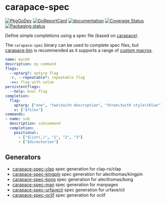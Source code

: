 # carapace-spec

[![PkgGoDev](https://pkg.go.dev/badge/github.com/carapace-sh/carapace-spec/pkg/actions)](https://pkg.go.dev/github.com/carapace-sh/carapace-spec)
[![GoReportCard](https://goreportcard.com/badge/github.com/carapace-sh/carapace-spec)](https://goreportcard.com/report/github.com/carapace-sh/carapace-spec)
[![documentation](https://img.shields.io/badge/&zwnj;-documentation-blue?logo=gitbook)](https://carapace-sh.github.io/carapace-spec/)
[![Coverage Status](https://coveralls.io/repos/github/carapace-sh/carapace-spec/badge.svg?branch=master)](https://coveralls.io/github/carapace-sh/carapace-spec?branch=master)
[![Packaging status](https://repology.org/badge/tiny-repos/carapace-spec.svg)](https://repology.org/project/carapace-spec/versions)

Define simple completions using a spec file (based on [carapace](https://github.com/carapace-sh/carapace)).

The `carapace-spec` binary can be used to complete spec files, but [carapace-bin](https://github.com/rsteube/carapace-bin) is recommended as it supports a range of [custom macros](https://rsteube.github.io/carapace-bin/spec/macros.html).

```yaml
name: mycmd
description: my command
flags:
  --optarg?: optarg flag
  -r, --repeatable*: repeatable flag
  -v=: flag with value
persistentflags:
  --help: bool flag
completion:
  flag:
    optarg: ["one", "two\twith description", "three\twith style\tblue"]
    v: ["$files"]
commands:
- name: sub
  description: subcommand
  completion:
    positional:
      - ["$list(,)", "1", "2", "3"]
      - ["$directories"]
```

## Generators

- [carapace-spec-clap](https://github.com/carapace-sh/carapace-spec-clap) spec generation for clap-rs/clap
- [carapace-spec-kingpin](https://github.com/carapace-sh/carapace-spec-kingpin) spec generation for alecthomas/kingpin
- [carapace-spec-kong](https://github.com/carapace-sh/carapace-spec-kong) spec generation for alecthomas/kong
- [carapace-spec-man](https://github.com/carapace-sh/carapace-spec-man) spec generation for manpages
- [carapace-spec-urfavecli](https://github.com/carapace-sh/carapace-spec-urfavecli) spec generation for urfave/cli
- [carapace-spec-oclif](https://github.com/cristiand391/oclif-carapace-spec-plugin) spec generation for oclif
